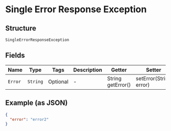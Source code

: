
# Single Error Response Exception

## Structure

`SingleErrorResponseException`

## Fields

| Name | Type | Tags | Description | Getter | Setter |
|  --- | --- | --- | --- | --- | --- |
| `Error` | `String` | Optional | - | String getError() | setError(String error) |

## Example (as JSON)

```json
{
  "error": "error2"
}
```

